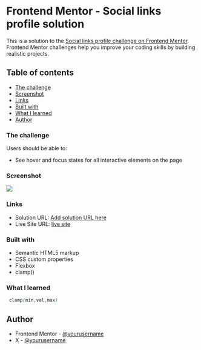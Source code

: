 # Frontend Mentor - Social links profile solution

This is a solution to the [Social links profile challenge on Frontend Mentor](https://www.frontendmentor.io/challenges/social-links-profile-UG32l9m6dQ). Frontend Mentor challenges help you improve your coding skills by building realistic projects. 

## Table of contents

  - [The challenge](#the-challenge)
  - [Screenshot](#screenshot)
  - [Links](#links)
  - [Built with](#built-with)
  - [What I learned](#what-i-learned)
- [Author](#author)

### The challenge

Users should be able to:

- See hover and focus states for all interactive elements on the page

### Screenshot

![](./assets/images/Screenshot%202024-08-25%20193121.png)


### Links

- Solution URL: [Add solution URL here](https://github.com/anwar-elbarry/social.git)
- Live Site URL: [live site](https://main--socila3.netlify.app/)


### Built with

- Semantic HTML5 markup
- CSS custom properties
- Flexbox
- clamp()

### What I learned
```css
 clamp(min,val,max)
```

## Author

- Frontend Mentor - [@yourusername](https://www.frontendmentor.io/profile/anwar-elbarry)
- X - [@yourusername](https://www.twitter.com/elbarryAnwar)
